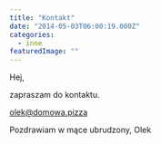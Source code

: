 ```yaml
---
title: "Kontakt"
date: "2014-05-03T06:00:19.000Z"
categories: 
  - inne
featuredImage: ""
---
```


Hej,

zapraszam do kontaktu.

olek@domowa.pizza

Pozdrawiam w mące ubrudzony,
Olek
